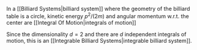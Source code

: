 In a [[Billiard Systems|billiard system]] where the geometry of the billiard table is a circle, kinetic energy $p^2/(2m)$ and angular momentum w.r.t. the center are [[Integral Of Motion|integrals of motion]]

Since the dimensionality $d=2$ and there are $d$ independent integrals of motion, this is an [[Integrable Billiard Systems|integrable billiard system]].